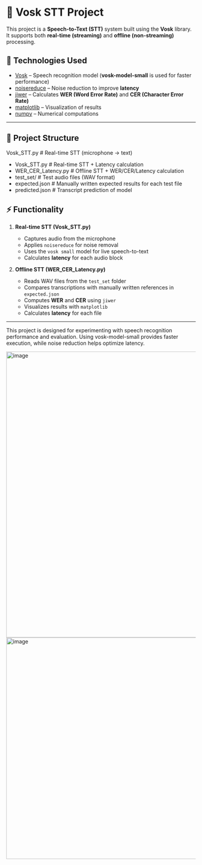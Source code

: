 # 🎤 Vosk STT Project

This project is a **Speech-to-Text (STT)** system built using the **Vosk** library. It supports both **real-time (streaming)** and **offline (non-streaming)** processing.  

## 🚀 Technologies Used
- [Vosk](https://alphacephei.com/vosk/) – Speech recognition model (**vosk-model-small** is used for faster performance)  
- [noisereduce](https://pypi.org/project/noisereduce/) – Noise reduction to improve **latency**  
- [jiwer](https://pypi.org/project/jiwer/) – Calculates **WER (Word Error Rate)** and **CER (Character Error Rate)**  
- [matplotlib](https://matplotlib.org/) – Visualization of results  
- [numpy](https://numpy.org/) – Numerical computations  

---

## 📂 Project Structure
Vosk_STT.py # Real-time STT (microphone → text)
 - Vosk_STT.py # Real-time STT + Latency calculation
 - WER_CER_Latency.py # Offline STT + WER/CER/Latency calculation
 - test_set/ # Test audio files (WAV format)
 - expected.json # Manually written expected results for each test file
 - predicted.json # Transcript prediction of model


## ⚡ Functionality
1. **Real-time STT (Vosk_STT.py)**  
   - Captures audio from the microphone  
   - Applies `noisereduce` for noise removal  
   - Uses the `vosk small` model for live speech-to-text  
   - Calculates **latency** for each audio block  

2. **Offline STT (WER_CER_Latency.py)**  
   - Reads WAV files from the `test_set` folder  
   - Compares transcriptions with manually written references in `expected.json`  
   - Computes **WER** and **CER** using `jiwer`  
   - Visualizes results with `matplotlib`  
   - Calculates **latency** for each file  

---

This project is designed for experimenting with speech recognition performance and evaluation.
Using vosk-model-small provides faster execution, while noise reduction helps optimize latency.

<img width="1851" height="760" alt="image" src="https://github.com/user-attachments/assets/6ff580ab-593b-4073-b9e9-8a41da3ab1aa" />
<img width="1033" height="589" alt="image" src="https://github.com/user-attachments/assets/38216d7e-4e42-4469-a01b-50003cbc9eb0" />
